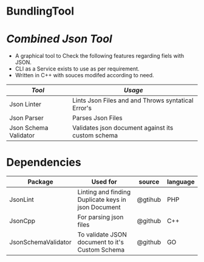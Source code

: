 # BundlingTool
# _**Combined Json Tool**_
* A graphical tool to Check the following features regarding fiels with JSON.
* CLI as a Service exists to use as per requirement.
* Written in C++ with souces modifed according to need.

_Tool_ | _Usage_
------- | -------
 | Json Linter | Lints Json Files and and Throws syntatical Error's
 | Json Parser | Parses Json Files
 | Json Schema Validator | Validates json document against its custom schema
  
# Dependencies

Package | Used for | source | language 
---------|----------|---------|--------
 JsonLint | Linting and finding Duplicate keys in json Document | @gtihub | PHP
 JsonCpp | For parsing json files | @github | C++
 JsonSchemaValidator | To validate JSON document to it's Custom Schema | @github|GO
